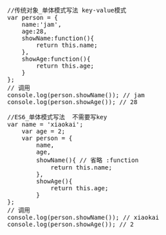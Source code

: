 <pre>
    //传统对象_单体模式写法 key-value模式
    var person = {
        name:'jam',
        age:28,
        showName:function(){
            return this.name;
        },
        showAge:function(){
            return this.age;
        }
    };
    // 调用
    console.log(person.showName()); // jam
    console.log(person.showAge()); // 28

    //ES6_单体模式写法  不需要写key
    var name = 'xiaokai';
        var age = 2;
        var person = {
            name,
            age,
            showName(){ // 省略 :function
                return this.name;
            },
            showAge(){
                return this.age;
            }
    };
    // 调用
    console.log(person.showName()); // xiaokai
    console.log(person.showAge()); // 2
</pre>